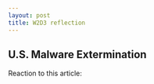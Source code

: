 ```yaml
---
layout: post
title: W2D3 reflection
---
```

## U.S. Malware Extermination

Reaction to this article:
